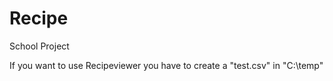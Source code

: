 # Recipe
School Project

If you want to use Recipeviewer you have to create a "test.csv" in "C:\temp"
